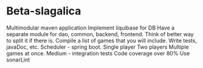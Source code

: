 # Beta-slagalica

Multimodular maven application
Implement liquibase for DB
Have a separate module for dao, common, backend, frontend. Think of better way to split it if there is.
Compile a list of games that you will include.
Write tests, javaDoc, etc.
Scheduler - spring boot. 
Single player
Two players
Multiple games at once.
Medium - integration tests
Code coverage over 80%
Use sonarLint



